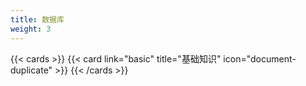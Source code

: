 ```yaml
---
title: 数据库
weight: 3
---
```


{{< cards >}}
{{< card link="basic" title="基础知识" icon="document-duplicate" >}}
{{< /cards >}}
